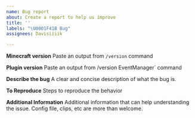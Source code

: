 ```yaml
---
name: Bug report
about: Create a report to help us improve
title: ''
labels: "\U0001F41B Bug"
assignees: Davisiiiik

---
```


**Minecraft version**
Paste an output from `/version`  command

**Plugin version**
Paste an output from /version EventManager` command

**Describe the bug**
A clear and concise description of what the bug is.

**To Reproduce**
Steps to reproduce the behavior

**Additional Information**
Additional information that can help understanding the issue. Config file, clips, etc are more than welcome.
